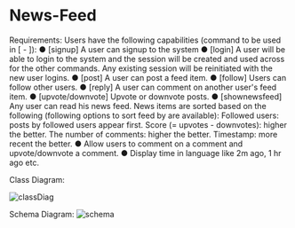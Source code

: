 # News-Feed

Requirements:
Users have the following capabilities (command to be used in [ - ]):
● [signup] A user can signup to the system
● [login] A user will be able to login to the system and the session will be created and used across for the other commands. Any existing session will be reinitiated with the new user logins.
● [post] A user can post a feed item.
● [follow] Users can follow other users.
● [reply] A user can comment on another user's feed item.
● [upvote/downvote] Upvote or downvote posts.
● [shownewsfeed] Any user can read his news feed. News items are sorted based on the following (following options to sort feed by are available):
Followed users: posts by followed users appear first.
Score (= upvotes - downvotes): higher the better.
The number of comments: higher the better.
Timestamp: more recent the better.
● Allow users to comment on a comment and upvote/downvote a comment.
● Display time in language like 2m ago, 1 hr ago etc.


Class Diagram:

  ![classDiag](https://user-images.githubusercontent.com/104002637/233931680-6f080738-330e-44f9-9c63-1563b4403d4f.png)
  
  Schema Diagram:
    ![schema](https://user-images.githubusercontent.com/104002637/233932263-393a7cc5-daed-40e5-bbda-87f0ce71f310.png)

